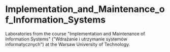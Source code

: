 # Implementation_and_Maintenance_of_Information_Systems
Laboratories from the course "Implementation and Maintenance of Information Systems" ("Wdrażanie i utrzymanie systemów informatycznych") at the Warsaw University of Technology.
